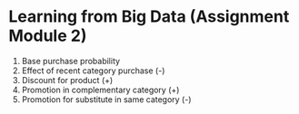 # Learning from Big Data (Assignment Module 2)

1. Base purchase probability
2. Effect of recent category purchase (-)
3. Discount for product (+)
4. Promotion in complementary category (+)
5. Promotion for substitute in same category (-)

